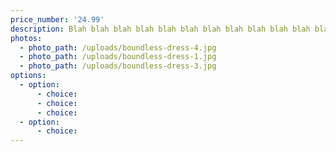 ```yaml
---
price_number: '24.99'
description: Blah blah blah blah blah blah blah blah blah blah blah blah
photos:
  - photo_path: /uploads/boundless-dress-4.jpg
  - photo_path: /uploads/boundless-dress-1.jpg
  - photo_path: /uploads/boundless-dress-3.jpg
options:
  - option:
      - choice:
      - choice:
      - choice:
  - option:
      - choice:
---
```

